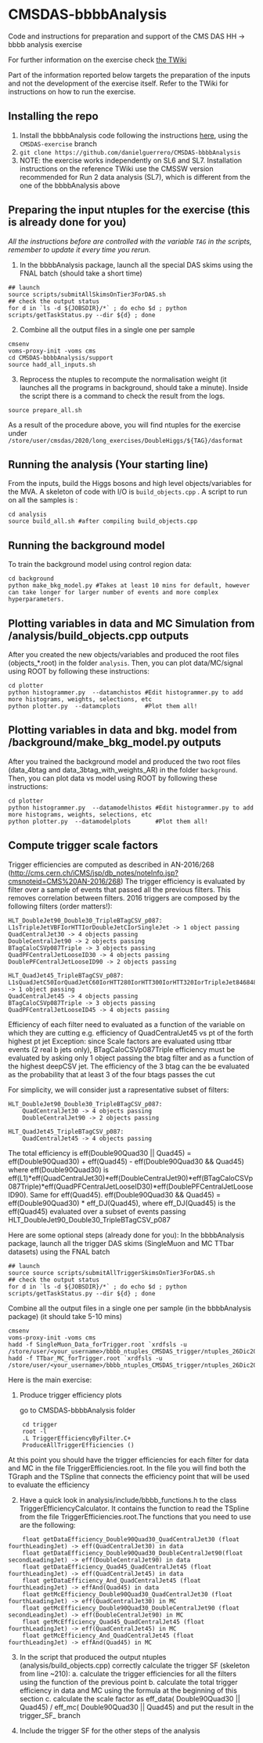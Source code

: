 # CMSDAS-bbbbAnalysis
Code and instructions for preparation and support of the CMS DAS HH -> bbbb analysis exercise

For further information on the exercise check [the TWiki](https://twiki.cern.ch/twiki/bin/view/CMS/SWGuideCMSDataAnalysisSchoolLPC2021HHToFourB)

Part of the information reported below targets the preparation of the inputs and not the development of the exercise itself.
Refer to the TWiki for instructions on how to run the exercise.

## Installing the repo
1. Install the bbbbAnalysis code following the instructions [here](https://github.com/UF-HH/bbbbAnalysis), using the ``CMSDAS-exercise`` branch
2. ``git clone https://github.com/danielguerrero/CMSDAS-bbbbAnalysis``
3. NOTE: the exercise works independently on SL6 and SL7. Installation instructions on the reference TWiki use the CMSSW version recommended for Run 2 data analysis (SL7), which is different from the one of the bbbbAnalysis above

## Preparing the input ntuples for the exercise (this is already done for you)

_All the instructions before are controlled with the variable ``TAG`` in the scripts, remember to update it every time you rerun._

1. In the bbbbAnalysis package, launch all the special DAS skims using the FNAL batch (should take a short time)
```
## launch
source scripts/submitAllSkimsOnTier3ForDAS.sh
## check the output status
for d in `ls -d ${JOBSDIR}/*` ; do echo $d ; python scripts/getTaskStatus.py --dir ${d} ; done
```
2. Combine all the output files in a single one per sample
```
cmsenv
voms-proxy-init -voms cms
cd CMSDAS-bbbbAnalysis/support
source hadd_all_inputs.sh
```
3. Reprocess the ntuples to recompute the normalisation weight (it launches all the programs in background, should take a minute). Inside the script there is a command to check the result from the logs.
```
source prepare_all.sh
```

As a result of the procedure above, you will find ntuples for the exercise under ``/store/user/cmsdas/2020/long_exercises/DoubleHiggs/${TAG}/dasformat``

## Running the analysis (Your starting line)

From the inputs, build the Higgs bosons and high level objects/variables for the MVA. A skeleton of code with I/O is ``build_objects.cpp`` . A script to run on all the samples is :
```
cd analysis
source build_all.sh #after compiling build_objects.cpp
```

## Running the background model
To train the background model using control region data:
```
cd background
python make_bkg_model.py #Takes at least 10 mins for default, however can take longer for larger number of events and more complex hyperparameters.
```

## Plotting variables in data and MC Simulation from /analysis/build_objects.cpp outputs
After you created the new objects/variables and produced the root files (objects_*.root) in the folder ``analysis``. Then, you can plot data/MC/signal using ROOT by following these instructions:

```
cd plotter 
python histogrammer.py  --datamchistos #Edit histogrammer.py to add more histograms, weights, selections, etc
python plotter.py  --datamcplots       #Plot them all!  
```
## Plotting variables in data and bkg. model from /background/make_bkg_model.py outputs
After you trained the background model and produced the two root files (data_4btag and data_3btag_with_weights_AR) in the folder ``background``. Then, you can plot data vs model using ROOT by following these instructions:
```
cd plotter 
python histogrammer.py  --datamodelhistos #Edit histogrammer.py to add more histograms, weights, selections, etc
python plotter.py  --datamodelplots       #Plot them all!  
```

## Compute trigger scale factors
Trigger efficiencies are computed as described in AN-2016/268
(http://cms.cern.ch/iCMS/jsp/db_notes/noteInfo.jsp?cmsnoteid=CMS%20AN-2016/268)
The trigger efficiency is evaluated by filter over a sample of events that passed all the previous filters. This removes correlation between filters.
2016 triggers are composed by the following filters (order matters!):

    HLT_DoubleJet90_Double30_TripleBTagCSV_p087:
    L1sTripleJetVBFIorHTTIorDoubleJetCIorSingleJet -> 1 object passing
    QuadCentralJet30 -> 4 objects passing
    DoubleCentralJet90 -> 2 objects passing
    BTagCaloCSVp087Triple -> 3 objects passing
    QuadPFCentralJetLooseID30 -> 4 objects passing
    DoublePFCentralJetLooseID90 -> 2 objects passing

    HLT_QuadJet45_TripleBTagCSV_p087:
    L1sQuadJetC50IorQuadJetC60IorHTT280IorHTT300IorHTT320IorTripleJet846848VBFIorTripleJet887256VBFIorTripleJet927664VBF -> 1 object passing
    QuadCentralJet45 -> 4 objects passing
    BTagCaloCSVp087Triple -> 3 objects passing
    QuadPFCentralJetLooseID45 -> 4 objects passing

Efficiency of each filter need to evaluated as a function of the variable on which they are cutting
e.g. efficiency of QuadCentralJet45 vs pt of the forth highest pt jet
Exception: since Scale factors are evaluated using ttbar events (2 real b jets only), BTagCaloCSVp087Triple efficiency must be evaluated by asking only 1 object passing the btag filter and as a function of the highest deepCSV jet.
The efficiency of the 3 btag can the be evaluated as the probability that at least 3 of the four btags passes the cut

For simplicity, we will consider just a rapresentative subset of filters:

    HLT_DoubleJet90_Double30_TripleBTagCSV_p087:
        QuadCentralJet30 -> 4 objects passing
        DoubleCentralJet90 -> 2 objects passing 

    HLT_QuadJet45_TripleBTagCSV_p087:
        QuadCentralJet45 -> 4 objects passing 

The total efficiency is eff(Double90Quad30 || Quad45) = eff(Double90Quad30) + eff(Quad45) - eff(Double90Quad30 && Quad45)
where eff(Double90Quad30) is eff(L1)*eff(QuadCentralJet30)*eff(DoubleCentralJet90)*eff(BTagCaloCSVp087Triple)*eff(QuadPFCentralJetLooseID30)*eff(DoublePFCentralJetLooseID90). Same for eff(Quad45).
eff(Double90Quad30 && Quad45) = eff(Double90Quad30) * eff_DJ(Quad45), where eff_DJ(Quad45) is the eff(Quad45) evaluated over a subset of events passing HLT_DoubleJet90_Double30_TripleBTagCSV_p087

Here are some optional steps (already done for you):
In the bbbbAnalysis package, launch all the trigger DAS skims (SingleMuon and MC TTbar datasets) using the FNAL batch
```
## launch
source source scripts/submitAllTriggerSkimsOnTier3ForDAS.sh 
## check the output status
for d in `ls -d ${JOBSDIR}/*` ; do echo $d ; python scripts/getTaskStatus.py --dir ${d} ; done
```

Combine all the output files in a single one per sample (in the bbbbAnalysis package) (it should take 5-10 mins)
```
cmsenv
voms-proxy-init -voms cms
hadd -f SingleMuon_Data_forTrigger.root `xrdfsls -u /store/user/<your_username>/bbbb_ntuples_CMSDAS_trigger/ntuples_26Dic2019_v4/SKIM_SingleMuon_Data_forTrigger/output`
hadd -f TTbar_MC_forTrigger.root `xrdfsls -u /store/user/<your_username>/bbbb_ntuples_CMSDAS_trigger/ntuples_26Dic2019_v4/SKIM_MC_TT_TuneCUETP8M2T4_13TeV_forTrigger/output`
```

Here is the main exercise:

1. Produce trigger efficiency plots

    go to CMSDAS-bbbbAnalysis folder
```
    cd trigger
    root -l
    .L TriggerEfficiencyByFilter.C+
    ProduceAllTriggerEfficiencies ()
```
At this point you should have the trigger efficiencies for each filter for data and MC in the file TriggerEfficiencies.root. In the file you will find both the TGraph and the TSpline that connects the efficiency point that will be used to evaluate the efficiency 

2. Have a quick look in analysis/include/bbbb_functions.h to the class TriggerEfficiencyCalculator. It contains the function to read the TSpline from the file TriggerEfficiencies.root.The functions that you need to use are the following:
```
    float getDataEfficiency_Double90Quad30_QuadCentralJet30 (float fourthLeadingJet) -> eff(QuadCentralJet30) in data
    float getDataEfficiency_Double90Quad30_DoubleCentralJet90(float secondLeadingJet) -> eff(DoubleCentralJet90) in data
    float getDataEfficiency_Quad45_QuadCentralJet45 (float fourthLeadingJet) -> eff(QuadCentralJet45) in data
    float getDataEfficiency_And_QuadCentralJet45 (float fourthLeadingJet) -> effAnd(Quad45) in data
    float getMcEfficiency_Double90Quad30_QuadCentralJet30 (float fourthLeadingJet) -> eff(QuadCentralJet30) in MC
    float getMcEfficiency_Double90Quad30_DoubleCentralJet90 (float secondLeadingJet) -> eff(DoubleCentralJet90) in MC
    float getMcEfficiency_Quad45_QuadCentralJet45 (float fourthLeadingJet) -> eff(QuadCentralJet45) in MC
    float getMcEfficiency_And_QuadCentralJet45 (float fourthLeadingJet) -> effAnd(Quad45) in MC
```
3. In the script that produced the output ntuples (analysis/build_objects.cpp) correctly calculate the trigger SF (skeleton from line ~210):
    a. calculate the trigger efficiencies for all the filters using the function of the previous point
    b. calculate the total trigger efficiency in data and MC using the formula at the beginning of this section
    c. calculate the scale factor as eff_data( Double90Quad30 || Quad45) / eff_mc( Double90Quad30 || Quad45) and put the result in the trigger_SF_ branch 

4. Include the trigger SF for the other steps of the analysis 